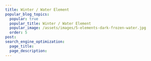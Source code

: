 ```yaml
---
title: Winter / Water Element
popular_blog_topics:
  popular: true
  popular_title: Winter / Water Element
  popular_image: /assets/images/5-elements-dark-frozen-water.jpg
  order: 5
post:
search_engine_optimization:
  page_title:
  page_description:
---
```


